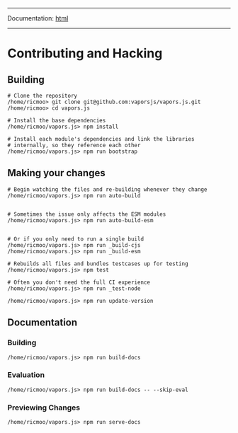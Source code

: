 -----

Documentation: [html](https://docs.vapors.io/)

-----

Contributing and Hacking
========================

Building
--------

```
# Clone the repository
/home/ricmoo> git clone git@github.com:vaporsjs/vapors.js.git
/home/ricmoo> cd vapors.js

# Install the base dependencies
/home/ricmoo/vapors.js> npm install

# Install each module's dependencies and link the libraries
# internally, so they reference each other
/home/ricmoo/vapors.js> npm run bootstrap
```

Making your changes
-------------------

```
# Begin watching the files and re-building whenever they change
/home/ricmoo/vapors.js> npm run auto-build


# Sometimes the issue only affects the ESM modules
/home/ricmoo/vapors.js> npm run auto-build-esm


# Or if you only need to run a single build
/home/ricmoo/vapors.js> npm run _build-cjs
/home/ricmoo/vapors.js> npm run _build-esm
```

```
# Rebuilds all files and bundles testcases up for testing
/home/ricmoo/vapors.js> npm test

# Often you don't need the full CI experience
/home/ricmoo/vapors.js> npm run _test-node
```

```
/home/ricmoo/vapors.js> npm run update-version
```

Documentation
-------------

### Building

```
/home/ricmoo/vapors.js> npm run build-docs
```

### Evaluation

```
/home/ricmoo/vapors.js> npm run build-docs -- --skip-eval
```

### Previewing Changes

```
/home/ricmoo/vapors.js> npm run serve-docs
```

